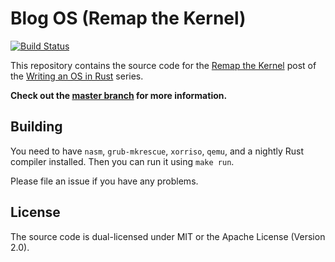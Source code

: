 # Blog OS (Remap the Kernel)
[![Build Status](https://travis-ci.org/phil-opp/blog_os.svg?branch=post_7)](https://travis-ci.org/phil-opp/blog_os/branches)

This repository contains the source code for the [Remap the Kernel](http://os.phil-opp.com/remap-the-kernel.html) post of the [Writing an OS in Rust](http://os.phil-opp.com) series.

**Check out the [master branch](https://github.com/phil-opp/blog_os) for more information.**

## Building
You need to have `nasm`, `grub-mkrescue`, `xorriso`, `qemu`, and a nightly Rust compiler installed. Then you can run it using `make run`.

Please file an issue if you have any problems.

## License
The source code is dual-licensed under MIT or the Apache License (Version 2.0).
